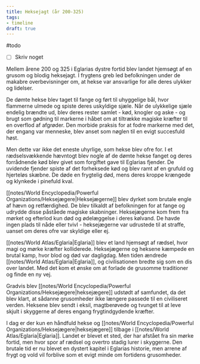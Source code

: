 ```yaml
---
title: Heksejagt (år 200-325) 
tags:
- timeline
draft: true
---
```


#todo
- [ ] Skriv noget

Mellem årene 200 og 325 i Eglarias dystre fortid blev landet hjemsøgt af en grusom og blodig heksejagt. I frygtens greb led befolkningen under de makabre overbevisninger om, at hekse var ansvarlige for alle deres ulykker og lidelser.

De dømte hekse blev taget til fange og ført til uhyggelige bål, hvor flammerne ulmede og spiste deres uskyldige sjæle. Når de ulykkelige sjæle endelig brændte ud, blev deres rester samlet - kød, knogler og aske - og brugt som gødning til markerne i håbet om at tiltrække magiske kræfter til en overflod af afgrøder. Den morbide praksis for at fodre markerne med det, der engang var menneske, blev anset som nøglen til en evigt succesfuld høst.

Men dette var ikke det eneste uhyrlige, som hekse blev ofre for. I et rædselsvækkende hævntogt blev nogle af de dømte hekse fanget og deres forrådnende kød blev givet som forgiftet gave til Eglarias fjender. De uvidende fjender spiste af det forheksede kød og blev ramt af en grufuld og hjerteløs skæbne. De døde en frygtelig død, mens deres kroppe krængede og klynkede i pinefuld kval.

[[notes/World Encyclopedia/Powerful Organizations/Heksejægere|Heksejægerne]] blev dyrket som brutale engle af hævn og retfærdighed. De blev tilkaldt af befolkningen for at fange og udrydde disse påståede magiske skabninger. Heksejægerne kom frem fra mørket og efterlod kun død og ødelæggelse i deres kølvand. De havde ingen plads til nåde eller tvivl - heksejægerne var udrustede til at straffe, uanset om deres ofre var skyldige eller ej.

[[notes/World Atlas/Eglaria|Eglaria]] blev et land hjemsøgt af rædsel, hvor magi og mørke kræfter kolliderede. Heksejægerne og heksene kæmpede en brutal kamp, hvor blod og død var dagligdag. Men tiden ændrede [[notes/World Atlas/Eglaria|Eglaria]], og civilisationen bredte sig som en dis over landet. Med det kom et ønske om at forlade de grusomme traditioner og finde en ny vej.

Gradvis blev [[notes/World Encyclopedia/Powerful Organizations/Heksejægere|heksejægere]] udstødt af samfundet, da det blev klart, at sådanne grusomheder ikke længere passede til en civiliseret verden. Heksene blev sendt i eksil, magtberøvede og tvunget til at leve skjult i skyggerne af deres engang frygtindgydende kræfter.

I dag er der kun en håndfuld hekse og [[notes/World Encyclopedia/Powerful Organizations/Heksejægere|heksejægere]] tilbage i [[notes/World Atlas/Eglaria|Eglaria]]. Landet er blevet et sted, der har afstået fra sin mørke fortid, men hvor spor af rædsel og overtro stadig lurer i skyggerne. Den brutale tid er nu blevet en dystert kapitel i Eglarias historie, men arrene af frygt og vold vil forblive som et evigt minde om fortidens grusomheder.